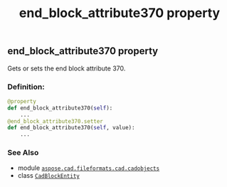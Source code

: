 ﻿---
title: end_block_attribute370 property
second_title: Aspose.CAD for Python via .NET API References
description: 
type: docs
weight: 170
url: /python-net/aspose.cad.fileformats.cad.cadobjects/cadblockentity/end_block_attribute370/
is_root: false
---

## end_block_attribute370 property


Gets or sets the end block attribute 370.
### Definition:
```python
@property
def end_block_attribute370(self):
    ...
@end_block_attribute370.setter
def end_block_attribute370(self, value):
    ...
```

### See Also
* module [`aspose.cad.fileformats.cad.cadobjects`](../../)
* class [`CadBlockEntity`](/cad/python-net/aspose.cad.fileformats.cad.cadobjects/cadblockentity)
